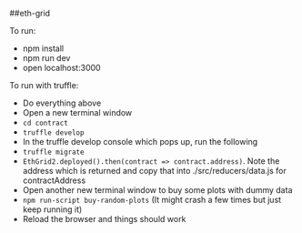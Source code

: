 ##eth-grid

To run:

- npm install
- npm run dev
- open localhost:3000

To run with truffle:

- Do everything above
- Open a new terminal window
- `cd contract`
- `truffle develop`
- In the truffle develop console which pops up, run the following
- `truffle migrate`
- `EthGrid2.deployed().then(contract => contract.address)`. Note the address which is returned and copy that into ./src/reducers/data.js for contractAddress
- Open another new terminal window to buy some plots with dummy data
- `npm run-script buy-random-plots` (It might crash a few times but just keep running it)
- Reload the browser and things should work